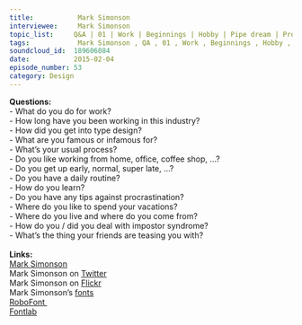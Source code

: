 ```yaml
--- 
title:           Mark Simonson 
interviewee:     Mark Simonson 
topic_list:     Q&A | 01 | Work | Beginnings | Hobby | Pipe dream | Proxima Nova | Proxima Sans | Process | Routine | Learning | Teasing | Procrastination | Traveling |  Impostor syndrome | Faking it
tags:            Mark Simonson , QA , 01 , Work , Beginnings , Hobby , Pipe dream , Proxima Nova , Proxima Sans , Process , Routine , Learning , Teasing , Procrastination , Traveling ,  Impostor syndrome , Faking it
soundcloud_id:  189606084
date:           2015-02-04
episode_number: 53
category: Design
---
```


<p class="show_notes_display"><b>Questions:</b><br>- What do you do for work?<br>- How long have you been working in this industry?<br>- How did you get into type design?<br>- What are you famous or infamous for?<br>- What’s your usual process?<br>- Do you like working from home, office, coffee shop, …?<br>- Do you get up early, normal, super late, …?<br>- Do you have a daily routine?<br>- How do you learn?<br>- Do you have any tips against procrastination?<br>- Where do you like to spend your vacations?<br>- Where do you live and where do you come from?<br>- How do you / did you deal with impostor syndrome?<br>- What’s the thing your friends are teasing you with?<br><br><b>Links:</b><br><a rel="nofollow" target="_blank" href="http://www.marksimonson.com/">Mark Simonson</a><br>Mark Simonson on <a rel="nofollow" target="_blank" href="https://twitter.com/marksimonson">Twitter</a><br>Mark Simonson on <a rel="nofollow" target="_blank" href="https://www.flickr.com/people/62468024@N00/">Flickr</a><br>Mark Simonson’s <a rel="nofollow" target="_blank" href="http://www.marksimonson.com/fonts">fonts</a><br><a rel="nofollow" target="_blank" href="http://doc.robofont.com/">RoboFont </a><br><a rel="nofollow" target="_blank" href="http://www.fontlab.com/">Fontlab</a></p>
